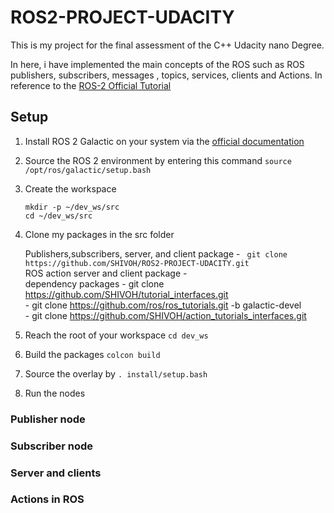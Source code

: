 # ROS2-PROJECT-UDACITY

This is my project for the final assessment of the C++ Udacity nano Degree. 

In here, i have implemented the main concepts of the ROS such as ROS publishers, subscribers, messages , topics, services, clients and Actions. In reference to the [ROS-2 Official Tutorial](https://docs.ros.org/en/galactic/Tutorials.html)


## Setup

1. Install ROS 2 Galactic on your system via the [official documentation](https://docs.ros.org/en/galactic/Installation.html)
2. Source the ROS 2 environment by entering this command  `source /opt/ros/galactic/setup.bash`
3. Create the workspace <br/>

   `mkdir -p ~/dev_ws/src` <br/>
   `cd ~/dev_ws/src`
4. Clone my packages in the src folder <br/>

   Publishers,subscribers, server, and client package -  ` git clone https://github.com/SHIVOH/ROS2-PROJECT-UDACITY.git` <br/>
   ROS action server and client package  -                                                 <br/>
   dependency packages - git clone https://github.com/SHIVOH/tutorial_interfaces.git       <br/>
                       - git clone https://github.com/ros/ros_tutorials.git -b galactic-devel  <br/>
                       - git clone https://github.com/SHIVOH/action_tutorials_interfaces.git   <br/>
5. Reach the root of your workspace
    `cd dev_ws`
6. Build the packages 
    `colcon build`
7. Source the overlay by ` . install/setup.bash `
8. Run the nodes
### Publisher node

### Subscriber node

### Server and clients

### Actions in ROS


